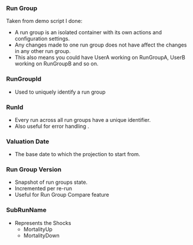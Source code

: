 ### Run Group
Taken from demo script I done:
- A run group is an isolated container with its own actions and configuration settings.
- Any changes made to one run group does not have affect the changes in any other run group.
- This also means you could have UserA working on RunGroupA, UserB working on RunGroupB and so on.
### RunGroupId
- Used to uniquely identify a run group
### RunId
- Every run across all run groups have a unique identifier.
- Also useful for error handling .
### Valuation Date
- The base date to which the projection to start from.
### Run Group Version
- Snapshot of run groups state.
- Incremented per re-run
- Useful for Run Group Compare feature
### SubRunName
- Represents the Shocks
	- MortalityUp
	- MortalityDown




